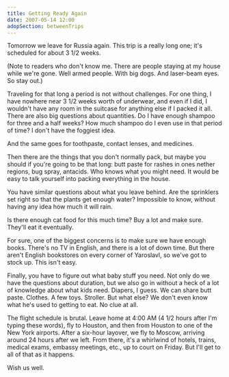 ```yaml
---
title: Getting Ready Again
date: 2007-05-14 12:00
adopSection: betweenTrips
---
```


Tomorrow we leave for Russia again.  This trip is a really long one; it's scheduled for about 3 1/2 weeks.

(Note to readers who don't know me.  There are people staying at my house while we're gone.  Well armed people.  With big dogs.  And laser-beam eyes.  So stay out.)

Traveling for that long a period is not without challenges.  For one thing, I have nowhere near 3 1/2 weeks worth of underwear, and even if I did, I wouldn't have any room in the suitcase for anything else if I packed it all.  There are also big questions about quantities.  Do I have enough shampoo for three and a half weeks?  How much shampoo do I even use in that period of time?  I don't have the foggiest idea.

And the same goes for toothpaste, contact lenses, and medicines.

Then there are the things that you don't normally pack, but maybe you should if you're going to be that long:  butt paste for rashes in ones nether regions, bug spray, antacids.  Who knows what you might need.  It would be easy to talk yourself into packing everything in the house.

You have similar questions about what you leave behind.  Are the sprinklers set right so that the plants get enough water?  Impossible to know, without having any idea how much it will rain.

Is there enough cat food for this much time?  Buy a lot and make sure.  They'll eat it eventually.

For sure, one of the biggest concerns is to make sure we have enough books.  There's no TV in English, and there is a lot of down time.  But there aren't English bookstores on every corner of Yaroslavl, so we've got to stock up.  This isn't easy.

Finally, you have to figure out what baby stuff you need.  Not only do we have the questions about duration, but we also go in without a heck of a lot of knowledge about what kids need.  Diapers, I guess.  We can share butt paste.  Clothes.  A few toys.  Stroller.  But what else?  We don't even know what he's used to getting to eat.  No clue at all.

The flight schedule is brutal.  Leave home at 4:00 AM (4 1/2 hours after I'm typing these words), fly to Houston, and then from Houston to one of the New York airports.  After a six-hour layover, we fly to Moscow, arriving around 24 hours after we left.  From there, it's a whirlwind of hotels, trains, medical exams, embassy meetings, etc., up to court on Friday.  But I'll get to all of that as it happens.  

Wish us well.
